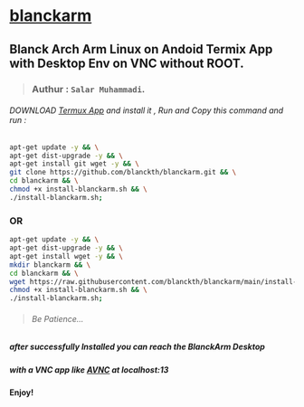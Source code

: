 # [blanckarm](https://github.com/blanckth/blanckarm)
## Blanck Arch Arm Linux on Andoid Termix App with Desktop Env on VNC without ROOT.
> ### Authur : **`Salar Muhammadi`**.
###### DOWNLOAD [Termux App](https://f-droid.org/en/packages/com.termux/) and install it , Run and Copy this command and run :
```bash
apt-get update -y && \
apt-get dist-upgrade -y && \
apt-get install git wget -y && \
git clone https://github.com/blanckth/blanckarm.git && \
cd blanckarm && \
chmod +x install-blanckarm.sh && \
./install-blanckarm.sh;
```
### OR
```bash
apt-get update -y && \
apt-get dist-upgrade -y && \
apt-get install wget -y && \
mkdir blanckarm && \
cd blanckarm && \
wget https://raw.githubusercontent.com/blanckth/blanckarm/main/install-blanckarm.sh;
chmod +x install-blanckarm.sh && \
./install-blanckarm.sh;
```
> ###### Be Patience...
##### after successfully Installed you can reach the BlanckArm Desktop 
##### with a VNC app like [AVNC](https://f-droid.org/en/packages/com.gaurav.avnc/) at localhost:13
#### Enjoy!

